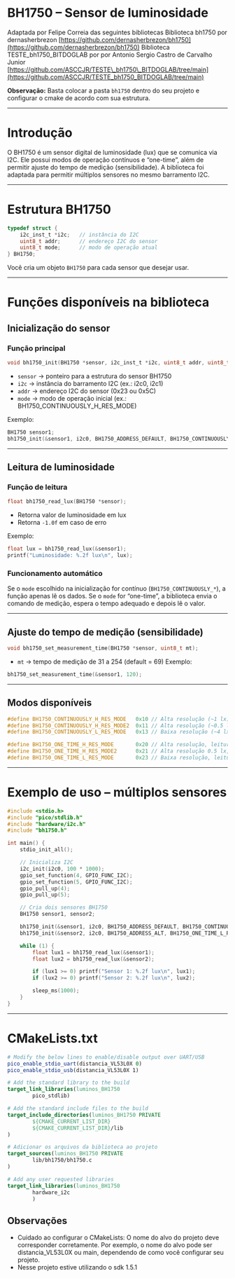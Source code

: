 # BH1750 – Sensor de luminosidade

Adaptada por Felipe Correia das seguintes bibliotecas
Biblioteca bh1750 por dernasherbrezon
[https://github.com/dernasherbrezon/bh1750](https://github.com/dernasherbrezon/bh1750)
Biblioteca TESTE_bh1750_BITDOGLAB por por Antonio Sergio Castro de Carvalho Junior
[https://github.com/ASCCJR/TESTE\_bh1750\_BITDOGLAB/tree/main](https://github.com/ASCCJR/TESTE_bh1750_BITDOGLAB/tree/main)

**Observação:** Basta colocar a pasta `bh1750` dentro do seu projeto e configurar o cmake de acordo com sua estrutura.

---

# Introdução

O BH1750 é um sensor digital de luminosidade (lux) que se comunica via I2C.
Ele possui modos de operação contínuos e “one-time”, além de permitir ajuste do tempo de medição (sensibilidade).
A biblioteca foi adaptada para permitir múltiplos sensores no mesmo barramento I2C.

---

# Estrutura BH1750

```c
typedef struct {
    i2c_inst_t *i2c;   // instância do I2C
    uint8_t addr;      // endereço I2C do sensor
    uint8_t mode;      // modo de operação atual
} BH1750;
```

Você cria um objeto `BH1750` para cada sensor que desejar usar.

---

# Funções disponíveis na biblioteca

## Inicialização do sensor

### Função principal

```c
void bh1750_init(BH1750 *sensor, i2c_inst_t *i2c, uint8_t addr, uint8_t mode);
```

* `sensor` → ponteiro para a estrutura do sensor BH1750
* `i2c` → instância do barramento I2C (ex.: i2c0, i2c1)
* `addr` → endereço I2C do sensor (0x23 ou 0x5C)
* `mode` → modo de operação inicial (ex.: BH1750\_CONTINUOUSLY\_H\_RES\_MODE)

Exemplo:

```c
BH1750 sensor1;
bh1750_init(&sensor1, i2c0, BH1750_ADDRESS_DEFAULT, BH1750_CONTINUOUSLY_H_RES_MODE);
```

---

## Leitura de luminosidade

### Função de leitura

```c
float bh1750_read_lux(BH1750 *sensor);
```

* Retorna valor de luminosidade em lux
* Retorna `-1.0f` em caso de erro

Exemplo:

```c
float lux = bh1750_read_lux(&sensor1);
printf("Luminosidade: %.2f lux\n", lux);
```

### Funcionamento automático

Se o `mode` escolhido na inicialização for contínuo (`BH1750_CONTINUOUSLY_*`), a função apenas lê os dados.
Se o `mode` for “one-time”, a biblioteca envia o comando de medição, espera o tempo adequado e depois lê o valor.

---

## Ajuste do tempo de medição (sensibilidade)

```c
void bh1750_set_measurement_time(BH1750 *sensor, uint8_t mt);
```

* `mt` → tempo de medição de 31 a 254 (default = 69)
  Exemplo:

```c
bh1750_set_measurement_time(&sensor1, 120);
```

---

## Modos disponíveis

```c
#define BH1750_CONTINUOUSLY_H_RES_MODE   0x10 // Alta resolução (~1 lx), contínuo
#define BH1750_CONTINUOUSLY_H_RES_MODE2  0x11 // Alta resolução (~0.5 lx), contínuo
#define BH1750_CONTINUOUSLY_L_RES_MODE   0x13 // Baixa resolução (~4 lx), contínuo

#define BH1750_ONE_TIME_H_RES_MODE       0x20 // Alta resolução, leitura única
#define BH1750_ONE_TIME_H_RES_MODE2      0x21 // Alta resolução 0.5 lx, leitura única
#define BH1750_ONE_TIME_L_RES_MODE       0x23 // Baixa resolução, leitura única
```

---

# Exemplo de uso – múltiplos sensores

```c
#include <stdio.h>
#include "pico/stdlib.h"
#include "hardware/i2c.h"
#include "bh1750.h"

int main() {
    stdio_init_all();

    // Inicializa I2C
    i2c_init(i2c0, 100 * 1000);
    gpio_set_function(4, GPIO_FUNC_I2C);
    gpio_set_function(5, GPIO_FUNC_I2C);
    gpio_pull_up(4);
    gpio_pull_up(5);

    // Cria dois sensores BH1750
    BH1750 sensor1, sensor2;

    bh1750_init(&sensor1, i2c0, BH1750_ADDRESS_DEFAULT, BH1750_CONTINUOUSLY_H_RES_MODE);
    bh1750_init(&sensor2, i2c0, BH1750_ADDRESS_ALT, BH1750_ONE_TIME_L_RES_MODE);

    while (1) {
        float lux1 = bh1750_read_lux(&sensor1);
        float lux2 = bh1750_read_lux(&sensor2);

        if (lux1 >= 0) printf("Sensor 1: %.2f lux\n", lux1);
        if (lux2 >= 0) printf("Sensor 2: %.2f lux\n", lux2);

        sleep_ms(1000);
    }
}
```

---

# CMakeLists.txt

```cmake
# Modify the below lines to enable/disable output over UART/USB
pico_enable_stdio_uart(distancia_VL53L0X 0)
pico_enable_stdio_usb(distancia_VL53L0X 1)

# Add the standard library to the build
target_link_libraries(luminos_BH1750
        pico_stdlib)

# Add the standard include files to the build
target_include_directories(luminos_BH1750 PRIVATE
        ${CMAKE_CURRENT_LIST_DIR}
        ${CMAKE_CURRENT_LIST_DIR}/lib
)

# Adicionar os arquivos da biblioteca ao projeto 
target_sources(luminos_BH1750 PRIVATE 
        lib/bh1750/bh1750.c
) 

# Add any user requested libraries
target_link_libraries(luminos_BH1750 
        hardware_i2c
        )

```
## Observações
- Cuidado ao configurar o CMakeLists: O nome do alvo do projeto deve corresponder corretamente. Por exemplo, o nome do alvo pode ser distancia_VL53L0X ou main, dependendo de como você configurar seu projeto.
- Nesse projeto estive utilizando o sdk 1.5.1